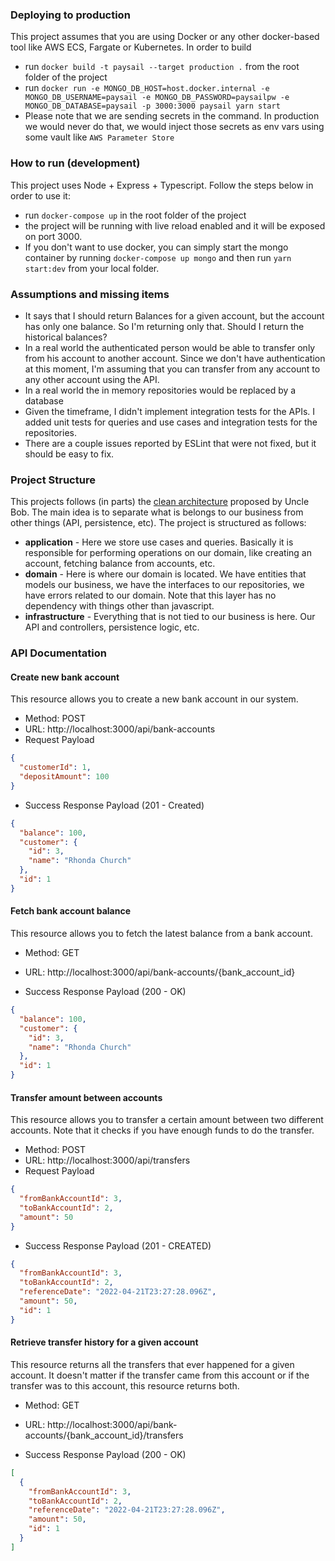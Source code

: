 ### Deploying to production
This project assumes that you are using Docker or any other docker-based tool like AWS ECS, Fargate or Kubernetes.
In order to build
- run `docker build -t paysail --target production .` from the root folder of the project
- run `docker run -e MONGO_DB_HOST=host.docker.internal -e MONGO_DB_USERNAME=paysail -e MONGO_DB_PASSWORD=paysailpw -e MONGO_DB_DATABASE=paysail -p 3000:3000 paysail yarn start`
- Please note that we are sending secrets in the command. In production we would never do that, we would inject those secrets as env vars using some vault like `AWS Parameter Store`

### How to run (development)
This project uses Node + Express + Typescript. Follow the steps below in order to use it:
- run `docker-compose up` in the root folder of the project
- the project will be running with live reload enabled and it will be exposed on port 3000.
- If you don't want to use docker, you can simply start the mongo container by running `docker-compose up mongo` and then run `yarn start:dev` from your local folder.


### Assumptions and missing items
- It says that I should return Balances for a given account, but the account has only one balance. So I'm returning only that. Should I return the historical balances?
- In a real world the authenticated person would be able to transfer only from his account to another account. Since we don't have authentication at this moment, I'm assuming that you can transfer from any account to any other account using the API.
- In a real world the in memory repositories would be replaced by a database
- Given the timeframe, I didn't implement integration tests for the APIs. I added unit tests for queries and use cases and integration tests for the repositories.
- There are a couple issues reported by ESLint that were not fixed, but it should be easy to fix.


### Project Structure
This projects follows (in parts) the [clean architecture](https://blog.cleancoder.com/uncle-bob/2012/08/13/the-clean-architecture.html) proposed by Uncle Bob.
The main idea is to separate what is belongs to our business from other things (API, persistence, etc). The project is structured as follows:
- **application** - Here we store use cases and queries. Basically it is responsible for performing operations on our domain, like creating an account, fetching balance from accounts, etc.
- **domain** - Here is where our domain is located. We have entities that models our business, we have the interfaces to our repositories, we have errors related to our domain. Note that this layer has no dependency with things other than javascript.
- **infrastructure** - Everything that is not tied to our business is here. Our API and controllers, persistence logic, etc.

### API Documentation

#### Create new bank account

This resource allows you to create a new bank account in our system.
- Method: POST
- URL: http://localhost:3000/api/bank-accounts
- Request Payload
```json
{
  "customerId": 1,
  "depositAmount": 100
}
```
- Success Response Payload (201 - Created)
```json
{
  "balance": 100,
  "customer": {
    "id": 3,
    "name": "Rhonda Church"
  },
  "id": 1
}
```

#### Fetch bank account balance
This resource allows you to fetch the latest balance from a bank account.
- Method: GET
- URL: http://localhost:3000/api/bank-accounts/{bank_account_id}

- Success Response Payload (200 - OK)
```json
{
  "balance": 100,
  "customer": {
    "id": 3,
    "name": "Rhonda Church"
  },
  "id": 1
}
```

#### Transfer amount between accounts
This resource allows you to transfer a certain amount between two different accounts. Note that it checks if you have enough funds to do the transfer. 
- Method: POST
- URL: http://localhost:3000/api/transfers
- Request Payload
```json
{
  "fromBankAccountId": 3,
  "toBankAccountId": 2,
  "amount": 50
}
```

- Success Response Payload (201 - CREATED)
```json
{
  "fromBankAccountId": 3,
  "toBankAccountId": 2,
  "referenceDate": "2022-04-21T23:27:28.096Z",
  "amount": 50,
  "id": 1
}
```

#### Retrieve transfer history for a given account
This resource returns all the transfers that ever happened for a given account. It doesn't matter if the transfer came from this account or if the transfer was to this account, this resource returns both.

- Method: GET
- URL: http://localhost:3000/api/bank-accounts/{bank_account_id}/transfers

- Success Response Payload (200 - OK)
```json
[
  {
    "fromBankAccountId": 3,
    "toBankAccountId": 2,
    "referenceDate": "2022-04-21T23:27:28.096Z",
    "amount": 50,
    "id": 1
  }
]
```